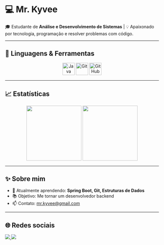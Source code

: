 # 💻 Mr. Kyvee

🎓 Estudante de **Análise e Desenvolvimento de Sistemas** | 💡 Apaixonado por tecnologia, programação e resolver problemas com código.

---

## 🚀 Linguagens & Ferramentas
<p align="center">
  <img src="https://cdn.jsdelivr.net/gh/devicons/devicon/icons/java/java-original.svg" alt="Java" width="40" height="40"/>
  <img src="https://cdn.jsdelivr.net/gh/devicons/devicon/icons/git/git-original.svg" alt="Git" width="40" height="40"/>
  <img src="https://cdn.jsdelivr.net/gh/devicons/devicon/icons/github/github-original.svg" alt="GitHub" width="40" height="40"/>
</p>

---

## 📈 Estatísticas
<div align="center">
  <img height="180em" src="https://github-readme-stats.vercel.app/api?username=MrKyvee&show_icons=true&theme=radical&hide_border=true"/>
  <img height="180em" src="https://github-readme-stats.vercel.app/api/top-langs/?username=MrKyvee&layout=compact&theme=radical&hide_border=true"/>
</div>

---

## ✨ Sobre mim
- 🌱 Atualmente aprendendo: **Spring Boot, Git, Estruturas de Dados**
- 📚 Objetivo: Me tornar um desenvolvedor backend
- 📫 Contato: [mr.kyvee@gmail.com](mailto:mr.kyvee@gmail.com)

---

## 🌐 Redes sociais
<p>
  <a href="https://www.linkedin.com/in/seu-linkedin" target="_blank">
    <img src="https://img.shields.io/badge/-LinkedIn-%230077B5?style=for-the-badge&logo=linkedin&logoColor=white" />
  </a>
  <a href="https://github.com/MrKyvee" target="_blank">
    <img src="https://img.shields.io/badge/-GitHub-181717?style=for-the-badge&logo=github&logoColor=white" />
  </a>
</p>
